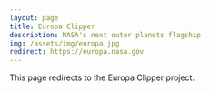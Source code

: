 ```yaml
---
layout: page
title: Europa Clipper
description: NASA's next outer planets flagship
img: /assets/img/europa.jpg
redirect: https://europa.nasa.gov
---
```


This page redirects to the Europa Clipper project.
